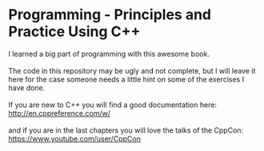 # Programming - Principles and Practice Using C++ 
I learned a big part of programming with this awesome book. <br><br>
The code in this repository may be ugly and not complete, but I will leave it here for the case someone needs a little hint on some of the exercises I have done. <br><br>
If you are new to C++ you will find a good documentation here: <br>
http://en.cppreference.com/w/
<br><br>
and if you are in the last chapters you will love the talks of the CppCon:<br>
https://www.youtube.com/user/CppCon


